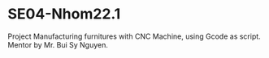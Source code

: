# SE04-Nhom22.1
Project Manufacturing furnitures with CNC Machine, using Gcode as script. Mentor by Mr. Bui Sy Nguyen.
